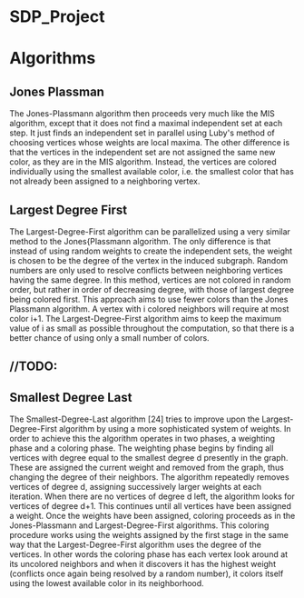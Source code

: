 # SDP_Project

# Algorithms

## Jones Plassman
The Jones-Plassmann algorithm then proceeds very much like the MIS algorithm, except
that it does not find a maximal independent set at each step. It just finds an
independent set in parallel using Luby's method of choosing vertices whose weights are local
maxima. The other difference is that the vertices in the independent set are not
assigned the same new color, as they are in the MIS algorithm. Instead, the vertices are
colored individually using the smallest available color, i.e. the smallest color that has not
already been assigned to a neighboring vertex.

## Largest Degree First
The Largest-Degree-First algorithm can be parallelized using a very similar method to
the Jones{Plassmann algorithm. The only difference is that instead of using random weights
to create the independent sets, the weight is chosen to be the degree of the vertex in the
induced subgraph. Random numbers are only used to resolve conflicts between neighboring
vertices having the same degree. In this method, vertices are not colored in random order,
but rather in order of decreasing degree, with those of largest degree being colored first.
This approach aims to use fewer colors than the Jones Plassmann algorithm. A vertex
with i colored neighbors will require at most color i+1. The Largest-Degree-First algorithm
aims to keep the maximum value of i as small as possible throughout the computation, so
that there is a better chance of using only a small number of colors.

## //TODO:

##  Smallest Degree Last
The Smallest-Degree-Last algorithm [24] tries to improve upon the Largest-Degree-First
algorithm by using a more sophisticated system of weights. In order to achieve this the
algorithm operates in two phases, a weighting phase and a coloring phase.
The weighting phase begins by finding all vertices with degree equal to the smallest
degree d presently in the graph. These are assigned the current weight and removed from
the graph, thus changing the degree of their neighbors. The algorithm repeatedly removes
vertices of degree d, assigning successively larger weights at each iteration. When there are
no vertices of degree d left, the algorithm looks for vertices of degree d+1. This continues
until all vertices have been assigned a weight.
Once the weights have been assigned, coloring proceeds as in the Jones-Plassmann
and Largest-Degree-First algorithms. This coloring procedure works using the weights
assigned by the first stage in the same way that the Largest-Degree-First algorithm uses
the degree of the vertices. In other words the coloring phase has each vertex look around
at its uncolored neighbors and when it discovers it has the highest weight (conflicts once
again being resolved by a random number), it colors itself using the lowest available color
in its neighborhood.
